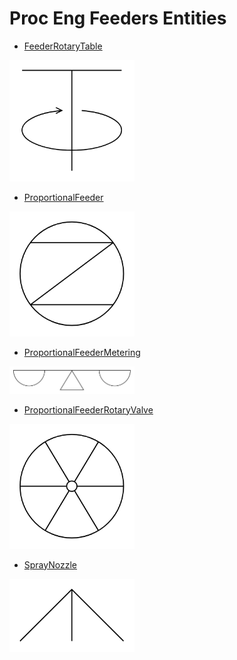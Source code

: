 # Proc Eng Feeders Entities


- [FeederRotaryTable](./feeder-rotary-table.md)  
<img src="./feeder-rotary-table.png" width="200"/>

- [ProportionalFeeder](./proportional-feeder.md)  
<img src="./proportional-feeder.png" width="200"/>

- [ProportionalFeederMetering](./proportional-feeder-metering.md)  
<img src="./proportional-feeder-metering.png" width="200"/>

- [ProportionalFeederRotaryValve](./proportional-feeder-rotary-valve.md)  
<img src="./proportional-feeder-rotary-valve.png" width="200"/>

- [SprayNozzle](./spray-nozzle.md)  
<img src="./spray-nozzle.png" width="200"/>
